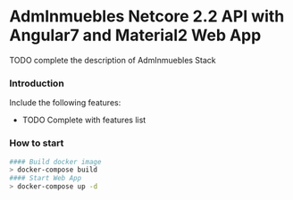 # AdmInmuebles Netcore 2.2 API with Angular7 and Material2 Web App

TODO complete the description of AdmInmuebles Stack

### Introduction

Include the following features:

*   TODO Complete with features list

### How to start

```bash
#### Build docker image
> docker-compose build
#### Start Web App
> docker-compose up -d
```
